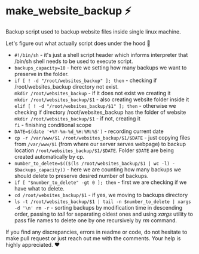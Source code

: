 # make_website_backup :zap:
Backup script used to backup website files inside single linux machine.  
  
Let's figure out what actually script does under the hood :wrench:  
  
* `#!/bin/sh` - it's just a shell script header which informs interpreter that /bin/sh shell needs to be used to execute script.  
* `backups_capacity=10` - here we setting how many backups we want to preserve in the folder.  
* `if [ ! -d "/root/websites_backup" ]; then` - checking if /root/websites_backup directory not exist.  
`mkdir /root/websites_backup` - if it does not exist we creating it  
`mkdir /root/websites_backup/$1` - also creating website folder inside it  
`elif [ ! -d "/root/websites_backup/$1" ]; then` - otherwise we checking if directory /root/websites_backup has the folder of website  
`mkdir /root/websites_backup/$1` - if not, creating it  
`fi` - finishing conditional scope  
* `DATE=$(date '+%Y-%m-%d_%H:%M:%S')` - recording current date  
* `cp -r /var/www/$1 /root/websites_backup/$1/$DATE` - just copying files from `/var/www/$1` (from where our server serves webpage) to backup location `/root/websites_backup/$1/$DATE`. Folder `$DATE` are being created automatically by cp.  
* `number_to_delete=$(($(ls /root/websites_backup/$1 | wc -l) - $backups_capacity))` - here we are counting how many backups we should delete to preserve desired number of backups.  
* `if [ "$number_to_delete" -gt 0 ]; then` - first we are checking if we have what to delete.  
* `cd /root/websites_backup/$1` - if yes, we moving to backups directory
* `ls -t /root/websites_backup/$1 | tail -n $number_to_delete | xargs -d '\n' rm -r` - sorting backups by modification time in descending order, passing to *tail* for separating oldest ones and using *xargs* utility to pass file names to delete one by one recursively by *rm* command.  
  
If you find any discrepancies, errors in readme or code, do not hesitate to make pull request or just reach out me with the comments. Your help is highly appreciated. ❤️

